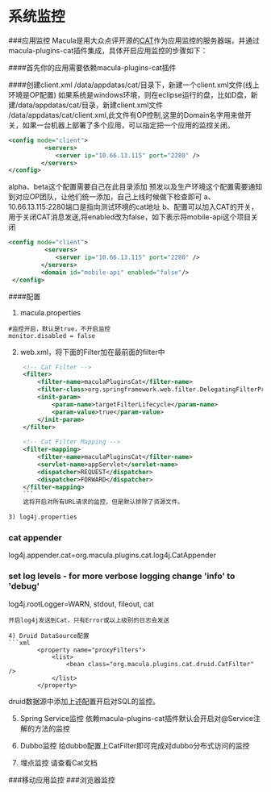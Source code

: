 # 系统监控

###应用监控
Macula是用大众点评开源的[CAT](https://github.com/dianping/cat)作为应用监控的服务器端，并通过macula-plugins-cat插件集成，具体开启应用监控的步骤如下：

####首先你的应用需要依赖macula-plugins-cat插件

####创建client.xml
/data/appdatas/cat/目录下，新建一个client.xml文件(线上环境是OP配置)
如果系统是windows环境，则在eclipse运行的盘，比如D盘，新建/data/appdatas/cat/目录，新建client.xml文件
/data/appdatas/cat/client.xml,此文件有OP控制,这里的Domain名字用来做开关，如果一台机器上部署了多个应用，可以指定把一个应用的监控关闭。

```xml
<config mode="client">
          <servers>
             <server ip="10.66.13.115" port="2280" />
         </servers>
</config>
```
 alpha、beta这个配置需要自己在此目录添加
预发以及生产环境这个配置需要通知到对应OP团队，让他们统一添加，自己上线时候做下检查即可
a、10.66.13.115:2280端口是指向测试环境的cat地址
b、配置可以加入CAT的开关，用于关闭CAT消息发送,将enabled改为false，如下表示将mobile-api这个项目关闭

```xml
<config mode="client">
          <servers>
             <server ip="10.66.13.115" port="2280" />
         </servers>
         <domain id="mobile-api" enabled="false"/>
 </config>
 ```
      
####配置
1) macula.properties
```
#监控开启，默认是true，不开启监控
monitor.disabled = false
```
2) web.xml，将下面的Filter加在最前面的filter中
```xml
	<!-- Cat Filter -->
	<filter>
		<filter-name>maculaPluginsCat</filter-name>
		<filter-class>org.springframework.web.filter.DelegatingFilterProxy</filter-class>
		<init-param>
			<param-name>targetFilterLifecycle</param-name>
			<param-value>true</param-value>
		</init-param>
	</filter>
    
    <!-- Cat Filter Mapping -->
	<filter-mapping>
		<filter-name>maculaPluginsCat</filter-name>
		<servlet-name>appServlet</servlet-name>
		<dispatcher>REQUEST</dispatcher>
		<dispatcher>FORWARD</dispatcher>
	</filter-mapping>
    ```
    这将开启对所有URL请求的监控，但是默认排除了资源文件。
    
3) log4j.properties
```
### cat appender ###
log4j.appender.cat=org.macula.plugins.cat.log4j.CatAppender

### set log levels - for more verbose logging change 'info' to 'debug' ###
log4j.rootLogger=WARN, stdout, fileout, cat
```
开启log4j发送到Cat，只有Error或以上级别的日志会发送

4) Druid DataSource配置
```xml
		<property name="proxyFilters">
			<list>
				<bean class="org.macula.plugins.cat.druid.CatFilter" />
			</list>
		</property>
```
druid数据源中添加上述配置开启对SQL的监控。

5) Spring Service监控
依赖macula-plugins-cat插件默认会开启对@Service注解的方法的监控

6) Dubbo监控
给dubbo配置上CatFilter即可完成对dubbo分布式访问的监控

7) 埋点监控
请查看Cat文档




      
      

###移动应用监控
###浏览器监控